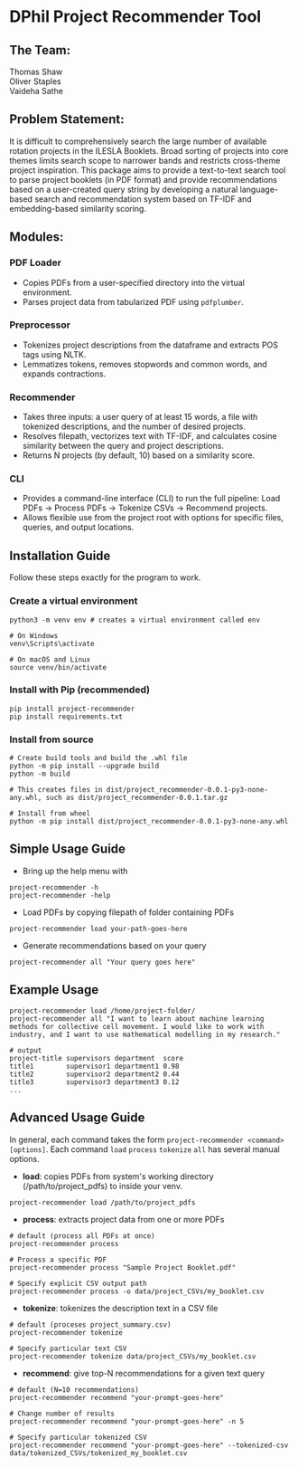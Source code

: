 # DPhil Project Recommender Tool 
## The Team:
Thomas Shaw\
Oliver Staples\
Vaideha Sathe

## Problem Statement:
It is difficult to comprehensively search the large number of available rotation projects in the ILESLA Booklets. Broad sorting of projects into core themes limits search scope to narrower bands and restricts cross-theme project inspiration. This package aims to provide a text-to-text search tool to parse project booklets (in PDF format) and provide recommendations based on a user-created query string by developing a natural language-based search and recommendation system based on TF-IDF and embedding-based similarity scoring.

## Modules:
### PDF Loader
* Copies PDFs from a user-specified directory into the virtual environment.
* Parses project data from tabularized PDF using `pdfplumber`.

### Preprocessor
* Tokenizes project descriptions from the dataframe and extracts POS tags using NLTK.
* Lemmatizes tokens, removes stopwords and common words, and expands contractions.

### Recommender
* Takes three inputs: a user query of at least 15 words, a file with tokenized descriptions, and the number of desired projects.
* Resolves filepath, vectorizes text with TF-IDF, and calculates cosine similarity between the query and project descriptions.
* Returns N projects (by default, 10) based on a similarity score.

### CLI
* Provides a command-line interface (CLI) to run the full pipeline: Load PDFs → Process PDFs → Tokenize CSVs → Recommend projects.
* Allows flexible use from the project root with options for specific files, queries, and output locations.

## Installation Guide
Follow these steps exactly for the program to work.
### Create a virtual environment
```
python3 -m venv env # creates a virtual environment called env

# On Windows
venv\Scripts\activate

# On macOS and Linux
source venv/bin/activate
```

### Install with Pip (recommended)
```
pip install project-recommender
pip install requirements.txt
```
### Install from source
```
# Create build tools and build the .whl file
python -m pip install --upgrade build
python -m build

# This creates files in dist/project_recommender-0.0.1-py3-none-any.whl, such as dist/project_recommender-0.0.1.tar.gz

# Install from wheel
python -m pip install dist/project_recommender-0.0.1-py3-none-any.whl
```

## Simple Usage Guide
* Bring up the help menu with 
```
project-recommender -h
project-recommender -help
```
* Load PDFs by copying filepath of folder containing PDFs
```
project-recommender load your-path-goes-here
```
* Generate recommendations based on your query
```
project-recommender all "Your query goes here"
```

## Example Usage
```
project-recommender load /home/project-folder/
project-recommender all "I want to learn about machine learning methods for collective cell movement. I would like to work with industry, and I want to use mathematical modelling in my research."

# output
project-title supervisors department  score
title1        supervisor1 department1 0.98
title2        supervisor2 department2 0.44
title3        supervisor3 department3 0.12
...
```

## Advanced Usage Guide
In general, each command takes the form `project-recommender <command> [options]`. Each command `load` `process` `tokenize` `all` has several manual options.

* **load**: copies PDFs from system's working directory (/path/to/project_pdfs) to inside your venv.
```
project-recommender load /path/to/project_pdfs
```

* **process**: extracts project data from one or more PDFs
```
# default (process all PDFs at once)
project-recommender process

# Process a specific PDF
project-recommender process "Sample Project Booklet.pdf"

# Specify explicit CSV output path
project-recommender process -o data/project_CSVs/my_booklet.csv
```

* **tokenize**: tokenizes the description text in a CSV file
```
# default (proceses project_summary.csv)
project-recommender tokenize

# Specify particular text CSV
project-recommender tokenize data/project_CSVs/my_booklet.csv
```

* **recommend**: give top-N recommendations for a given text query
```
# default (N=10 recommendations)
project-recommender recommend "your-prompt-goes-here"

# Change number of results
project-recommender recommend "your-prompt-goes-here" -n 5

# Specify particular tokenized CSV
project-recommender recommend "your-prompt-goes-here" --tokenized-csv data/tokenized_CSVs/tokenized_my_booklet.csv
